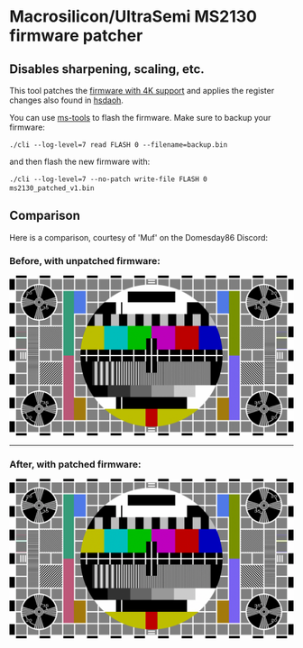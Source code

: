# Macrosilicon/UltraSemi MS2130 firmware patcher
## Disables sharpening, scaling, etc.

This tool patches the [firmware with 4K support](https://github.com/damnnfo/ms2130-firmware/blob/main/4k%20not%20tested/MS2130%204K2.bin) and applies the register changes also found in [hsdaoh](https://github.com/steve-m/hsdaoh).

You can use [ms-tools](https://github.com/BertoldVdb/ms-tools) to flash the firmware.
Make sure to backup your firmware:

    ./cli --log-level=7 read FLASH 0 --filename=backup.bin

and then flash the new firmware with:

    ./cli --log-level=7 --no-patch write-file FLASH 0 ms2130_patched_v1.bin


## Comparison

Here is a comparison, courtesy of 'Muf' on the Domesday86 Discord:

### Before, with unpatched firmware:
![unpatched](https://raw.githubusercontent.com/steve-m/ms2130_patcher/refs/heads/master/unpatched.png)

***

### After, with patched firmware:
![patched](https://raw.githubusercontent.com/steve-m/ms2130_patcher/refs/heads/master/patched.png)
